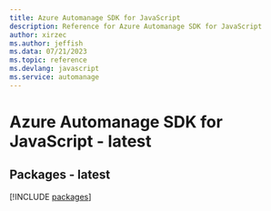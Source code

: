```yaml
---
title: Azure Automanage SDK for JavaScript
description: Reference for Azure Automanage SDK for JavaScript
author: xirzec
ms.author: jeffish
ms.data: 07/21/2023
ms.topic: reference
ms.devlang: javascript
ms.service: automanage
---
```

# Azure Automanage SDK for JavaScript - latest
## Packages - latest
[!INCLUDE [packages](automanage-index.md)]